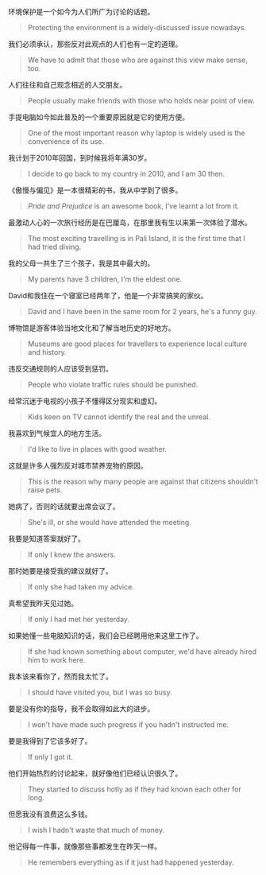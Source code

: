 
环境保护是一个如今为人们所广为讨论的话题。
> Protecting the environment is a widely-discussed issue nowadays.

我们必须承认，那些反对此观点的人们也有一定的道理。
> We have to admit that those who are against this view make sense, too.

人们往往和自己观念相近的人交朋友。
> People usually make friends with those who holds near point of view.

手提电脑如今如此普及的一个重要原因就是它的使用方便。
> One of the most important reason why laptop is widely used is the convenience of its use.

我计划于2010年回国，到时候我将年满30岁。
> I decide to go back to my country in 2010, and I am 30 then.

《傲慢与偏见》是一本很精彩的书，我从中学到了很多。
> *Pride and Prejudice* is an awesome book, I've learnt a lot from it.

最激动人心的一次旅行经历是在巴厘岛，在那里我有生以来第一次体验了潜水。
> The most exciting travelling is in Pali Island, it is the first time that I had tried diving.

我的父母一共生了三个孩子，我是其中最大的。
> My parents have 3 children, I'm the eldest one.

David和我住在一个寝室已经两年了，他是一个非常搞笑的家伙。
> David and I have been in the same room for 2 years, he's a funny guy.

博物馆是游客体验当地文化和了解当地历史的好地方。
> Museums are good places for travellers to experience local culture and history.

违反交通规则的人应该受到惩罚。
> People who violate traffic rules should be punished.

经常沉迷于电视的小孩子不懂得区分现实和虚幻。
> Kids keen on TV cannot identify the real and the unreal.

我喜欢到气候宜人的地方生活。
> I'd like to live in places with good weather.

这就是许多人强烈反对城市禁养宠物的原因。
> This is the reason why many people are against that citizens shouldn't raise pets.

她病了，否则的话就要出席会议了。
> She's ill, or she would have attended the meeting.

我要是知道答案就好了。
> If only I knew the answers.

那时她要是接受我的建议就好了。
> If only she had taken my advice.

真希望我昨天见过她。
> If only I had met her yesterday.

如果她懂一些电脑知识的话，我们会已经聘用他来这里工作了。
> If she had known something about computer, we'd have already hired him to work here.

我本该来看你了，然而我太忙了。
> I should have visited you, but I was so busy.

要是没有你的指导，我不会取得如此大的进步。
> I won't have made such progress if you hadn't instructed me.

要是我得到了它该多好了。
> If only I got it.

他们开始热烈的讨论起来，就好像他们已经认识很久了。
> They started to discuss hotly as if they had known each other for long.

但愿我没有浪费这么多钱。
> I wish I hadn't waste that much of money.

他记得每一件事，就像那些事都发生在昨天一样。
> He remembers everything as if it just had happened yesterday.
